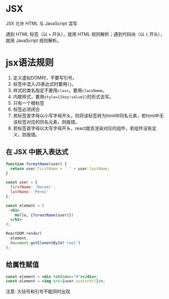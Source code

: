 # JSX 

JSX 允许 HTML 与 JavaScript 混写

遇到 HTML 标签（以 `<` 开头），就用 HTML 规则解析；遇到代码块（以 `{` 开头），就用 JavaScript 规则解析。

# jsx语法规则

1. 定义虚拟DOM时，不要写引号。
2. 标签中混入JS表达式时要用`{}`。
3. 样式的类名指定不要用`class`，要用`className`。
4. 内联样式，要用`style={{key:value}}`的形式去写。
5. 只有一个根标签
6. 标签必须闭合
7. 若标签首字母以小写字母开头，则将该标签转为html中同名元素，若html中无该标签对应的同名元素，则报错。
8. 若标签首字母以大写字母开头，react就去渲染对应的组件，若组件没有定义，则报错。

## 在 JSX 中嵌入表达式

```jsx
function formatName(user) {
  return user.firstName + ' ' + user.lastName;
}

const user = {
  firstName: 'Harper',
  lastName: 'Perez'
};

const element = (
  <h1>
    Hello, {formatName(user)}!
  </h1>
);

ReactDOM.render(
  element,
  document.getElementById('root')
);
```

## 给属性赋值

```jsx
const element = <div tabIndex="0"></div>;
const element = <img src={user.avatarUrl}/>;
```
注意: 大括号和引号不能同时出现
